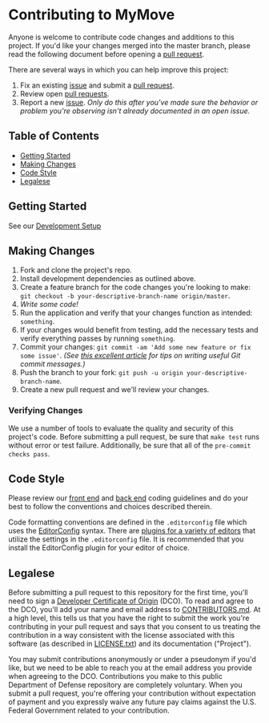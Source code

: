# Contributing to MyMove

Anyone is welcome to contribute code changes and additions to this project. If you'd like your changes merged into the master branch, please read the following document before opening a [pull request](https://github.com/transcom/mymove/pulls).

There are several ways in which you can help improve this project:

1. Fix an existing [issue](https://github.com/transcom/mymove/issues) and submit a [pull request](https://github.com/transcom/mymove/pulls).
1. Review open [pull requests](https://github.com/transcom/mymove/pulls).
1. Report a new [issue](https://github.com/transcom/mymove/issues). _Only do this after you've made sure the behavior or problem you're observing isn't already documented in an open issue._

## Table of Contents

- [Getting Started](#getting-started)
- [Making Changes](#making-changes)
- [Code Style](#code-style)
- [Legalese](#legalese)

## Getting Started

See our [Development Setup](https://github.com/transcom/mymove#development)

## Making Changes

1. Fork and clone the project's repo.
1. Install development dependencies as outlined above.
1. Create a feature branch for the code changes you're looking to make: `git checkout -b your-descriptive-branch-name origin/master`.
1. _Write some code!_
1. Run the application and verify that your changes function as intended: `something`.
1. If your changes would benefit from testing, add the necessary tests and verify everything passes by running `something`.
1. Commit your changes: `git commit -am 'Add some new feature or fix some issue'`. _(See [this excellent article](https://chris.beams.io/posts/git-commit) for tips on writing useful Git commit messages.)_
1. Push the branch to your fork: `git push -u origin your-descriptive-branch-name`.
1. Create a new pull request and we'll review your changes.

### Verifying Changes

We use a number of tools to evaluate the quality and security of this project's code. Before submitting a pull request, be sure that `make test` runs without error or test failure. Additionally, be sure that all of the `pre-commit checks pass`.

## Code Style

Please review our [front end](https://github.com/transcom/mymove/blob/master/docs/frontend.md) and [back end](https://github.com/transcom/mymove/blob/master/docs/backend.md) coding guidelines and do your best to follow the conventions and choices described therein.

Code formatting conventions are defined in the `.editorconfig` file which uses the [EditorConfig](http://editorconfig.org) syntax. There are [plugins for a variety of editors](http://editorconfig.org/#download) that utilize the settings in the `.editorconfig` file. It is recommended that you install the EditorConfig plugin for your editor of choice.

## Legalese

Before submitting a pull request to this repository for the first time, you'll need to sign a [Developer Certificate of Origin](https://developercertificate.org) (DCO). To read and agree to the DCO, you'll add your name and email address to [CONTRIBUTORS.md](https://github.com/transcom/mymove/blob/master/CONTRIBUTORS.md). At a high level, this tells us that you have the right to submit the work you're contributing in your pull request and says that you consent to us treating the contribution in a way consistent with the license associated with this software (as described in [LICENSE.txt](https://github.com/transcom/mymove/blob/master/LICENSE.txt)) and its documentation ("Project").

You may submit contributions anonymously or under a pseudonym if you'd like, but we need to be able to reach you at the email address you provide when agreeing to the DCO. Contributions you make to this public Department of Defense repository are completely voluntary. When you submit a pull request, you're offering your contribution without expectation of payment and you expressly waive any future pay claims against the U.S. Federal Government related to your contribution.

[contributors]: https://github.com/transcom/move.mil/blob/master/CONTRIBUTORS.md
[issues]: https://github.com/transcom/move.mil/issues
[license]: https://github.com/transcom/move.mil/blob/master/LICENSE.txt
[pulls]: https://github.com/transcom/move.mil/pulls

